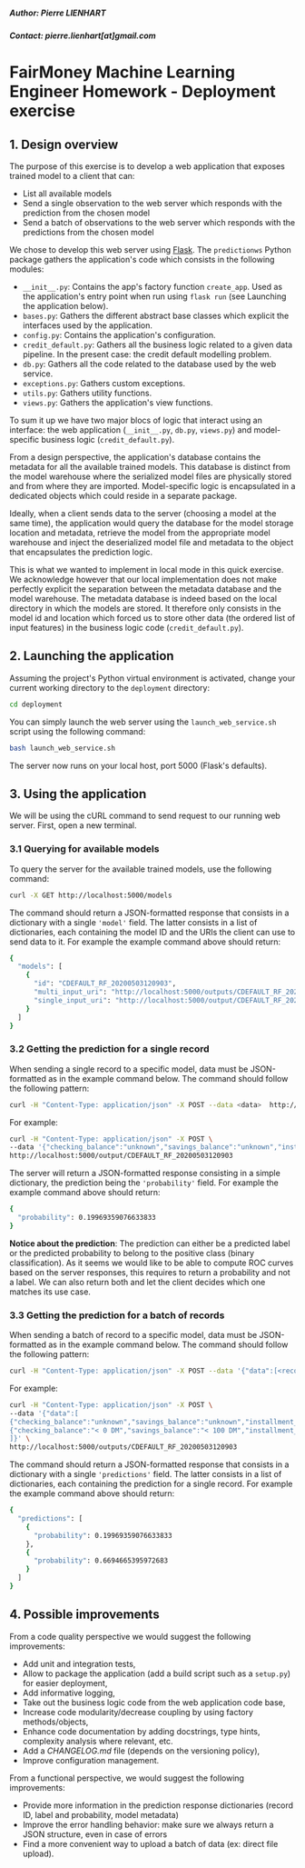 ##### Author: Pierre LIENHART
##### Contact: pierre.lienhart[at]gmail.com

# FairMoney Machine Learning Engineer Homework - Deployment exercise 

## 1. Design overview
The purpose of this exercise is to develop a web application that exposes trained model to a client that can:
* List all available models
* Send a single observation to the web server which responds with the prediction from the chosen model
* Send a batch of observations to the web server which responds with the predictions from the chosen model

We chose to develop this web server using [Flask](https://flask.palletsprojects.com/en/1.1.x/). The `predictionws` Python
package gathers the application's code which consists in the following modules:
* `__init__.py`: Contains the app's factory function `create_app`. Used as the application's entry point when run using 
`flask run` (see Launching the application below).
* `bases.py`: Gathers the different abstract base classes which explicit the interfaces used by the application. 
* `config.py`: Contains the application's configuration.
* `credit_default.py`: Gathers all the business logic related to a given data pipeline. In the present case: the credit 
default modelling problem. 
* `db.py`: Gathers all the code related to the database used by the web service.
* `exceptions.py`: Gathers custom exceptions.
* `utils.py`: Gathers utility functions.
* `views.py`: Gathers the application's view functions.

To sum it up we have two major blocs of logic that interact using an interface: the web application (`__init__.py`, 
`db.py`, `views.py`) and model-specific business logic (`credit_default.py`).

From a design perspective, the application's database contains the metadata for all the available trained models. This database
is distinct from the model warehouse where the serialized model files are physically stored and from where they are imported.
Model-specific logic is encapsulated in a dedicated objects which could reside in a separate package.

Ideally, when a client sends data to the server (choosing a model at the same time), the application would query the 
database for the model storage location and metadata, retrieve the model from the appropriate model warehouse and inject
the deserialized model file and metadata to the object that encapsulates the prediction logic.

This is what we wanted to implement in local mode in this quick exercise. We acknowledge however that our local implementation
does not make perfectly explicit the separation between the metadata database and the model warehouse. The metadata database is
indeed based on the local directory in which the models are stored. It therefore only consists in the model id and location 
which forced us to store other data (the ordered list of input features) in the business logic code (`credit_default.py`).   

## 2. Launching the application
Assuming the project's Python virtual environment is activated, change your current working directory to the `deployment` 
directory:

```bash
cd deployment
```

You can simply launch the web server using the `launch_web_service.sh` script using the following command:

```bash
bash launch_web_service.sh
```

The server now runs on your local host, port 5000 (Flask's defaults).

## 3. Using the application
We will be using the cURL command to send request to our running web server. First, open a new terminal.

### 3.1 Querying for available models
To query the server for the available trained models, use the following command:

```bash
curl -X GET http://localhost:5000/models
```

The command should return a JSON-formatted response that consists in a dictionary with a single `'model'`  field. The 
latter consists in a list of dictionaries, each containing the model ID and the URIs the client can use to send 
data to it. For example the example command above should return:

```bash
{
  "models": [
    {
      "id": "CDEFAULT_RF_20200503120903", 
      "multi_input_uri": "http://localhost:5000/outputs/CDEFAULT_RF_20200503120903", 
      "single_input_uri": "http://localhost:5000/output/CDEFAULT_RF_20200503120903"
    }
  ]
}
```

### 3.2 Getting the prediction for a single record
When sending a single record to a specific model, data must be JSON-formatted as in the example command below. The command
should follow the following pattern:

```bash
curl -H "Content-Type: application/json" -X POST --data <data>  http://localhost:5000/output/<model_id>
```

For example:
```bash
curl -H "Content-Type: application/json" -X POST \
--data '{"checking_balance":"unknown","savings_balance":"unknown","installment_rate":4,"personal_status":"single male","residence_history":1,"installment_plan":"none","existing_credits":1,"dependents":1}' \
http://localhost:5000/output/CDEFAULT_RF_20200503120903
```

The server will return a JSON-formatted response consisting in a simple dictionary, the prediction being the `'probability'`
field. For example the example command above should return: 

```bash
{
  "probability": 0.19969359076633833
}
```

**Notice about the prediction**: The prediction can either be a predicted label or the predicted probability to belong to 
the positive class (binary classification). As it seems we would like to be able to compute ROC curves based on the server
responses, this requires to return a probability and not a label. We can also return both and let the client decides which 
one matches its use case. 

### 3.3 Getting the prediction for a batch of records
When sending a batch of record to a specific model, data must be JSON-formatted as in the example command below. The command
should follow the following pattern:

```bash
curl -H "Content-Type: application/json" -X POST --data '{"data":[<record_data_1>, <record_data_2>]}'  http://localhost:5000/outputs/<model_id>
```

For example:
```bash
curl -H "Content-Type: application/json" -X POST \
--data '{"data":[
{"checking_balance":"unknown","savings_balance":"unknown","installment_rate":4,"personal_status":"single male","residence_history":1,"installment_plan":"none","existing_credits":1,"dependents":1},
{"checking_balance":"< 0 DM","savings_balance":"< 100 DM","installment_rate":4,"personal_status":"single male","residence_history":2,"installment_plan":"stores","existing_credits":1,"dependents":2}
]}' \
http://localhost:5000/outputs/CDEFAULT_RF_20200503120903
```

The command should return a JSON-formatted response that consists in a dictionary with a single `'predictions'`  field. The 
latter consists in a list of dictionaries, each containing the prediction for a single record. For example the example 
command above should return:

```bash
{
  "predictions": [
    {
      "probability": 0.19969359076633833
    }, 
    {
      "probability": 0.6694665395972683
    }
  ]
}
```

## 4. Possible improvements
From a code quality perspective we would suggest the following improvements: 
* Add unit and integration tests,
* Allow to package the application (add a build script such as a `setup.py`) for easier deployment, 
* Add informative logging,
* Take out the business logic code from the web application code base,
* Increase code modularity/decrease coupling by using factory methods/objects,
* Enhance code documentation by adding docstrings, type hints, complexity analysis where relevant, etc.
* Add a *CHANGELOG.md* file (depends on the versioning policy),
* Improve configuration management.

From a functional perspective, we would suggest the following improvements:
* Provide more information in the prediction response dictionaries (record ID, label and probability, model metadata) 
* Improve the error handling behavior: make sure we always return a JSON structure, even in case of errors
* Find a more convenient way to upload a batch of data (ex: direct file upload).
 